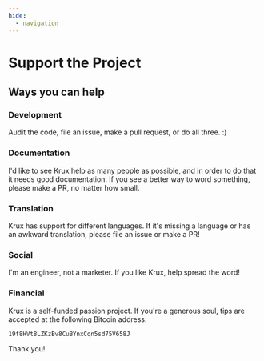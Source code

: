 ```yaml
---
hide:
  - navigation
---
```

# Support the Project
## Ways you can help
### Development
Audit the code, file an issue, make a pull request, or do all three. :)

### Documentation
I'd like to see Krux help as many people as possible, and in order to do that it needs good documentation. If you see a better way to word something, please make a PR, no matter how small.

### Translation
Krux has support for different languages. If it's missing a language or has an awkward translation, please file an issue or make a PR!

### Social
I'm an engineer, not a marketer. If you like Krux, help spread the word!

### Financial
Krux is a self-funded passion project. If you're a generous soul, tips are accepted at the following Bitcoin address:

`19f8HVt8LZKzBv8CuBYnxCqn5sd75V658J`

Thank you!